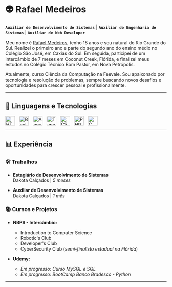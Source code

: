 # 👽 Rafael Medeiros

**`Auxiliar de Desenvolvimento de Sistemas`** | **`Auxiliar de Engenharia de Sistemas`** | **`Auxiliar de Web Developer`**

Meu nome é [Rafael Medeiros](https://www.instagram.com/r_medeirossz/), tenho 18 anos e sou natural do Rio Grande do Sul. Realizei o primeiro ano e parte do segundo ano do ensino médio no Colégio São José, em Caxias do Sul. Em seguida, participei de um intercâmbio de 7 meses em Coconut Creek, Flórida, e finalizei meus estudos no Colégio Técnico Bom Pastor, em Nova Petrópolis.

Atualmente, curso Ciência da Computação na Feevale. Sou apaixonado por tecnologia e resolução de problemas, sempre buscando novos desafios e oportunidades para crescer pessoal e profissionalmente.

---

## 🤖 Linguagens e Tecnologias

<img align="left" alt="HTML" title="HTML" width="30px" style="padding-right: 10px;" src="https://cdn.jsdelivr.net/gh/devicons/devicon@latest/icons/html5/html5-original.svg" />
<img align="left" alt="Bootstrap" title="Bootstrap" width="30px" style="padding-right: 10px;" src="https://cdn.jsdelivr.net/gh/devicons/devicon@latest/icons/bootstrap/bootstrap-original.svg" />
<img align="left" alt="Angular" title="Angular" width="30px" style="padding-right: 10px;" src="https://cdn.jsdelivr.net/gh/devicons/devicon@latest/icons/angular/angular-original.svg" />
<img align="left" alt="TypeScript" title="TypeScript" width="30px" style="padding-right: 10px;" src="https://cdn.jsdelivr.net/gh/devicons/devicon@latest/icons/typescript/typescript-original.svg" />
<img align="left" alt="CSS" title="CSS" width="30px" style="padding-right: 10px;" src="https://cdn.jsdelivr.net/gh/devicons/devicon@latest/icons/css3/css3-plain-wordmark.svg" />
<img align="left" alt="PHP" title="PHP" width="30px" style="padding-right: 10px;" src="https://cdn.jsdelivr.net/gh/devicons/devicon@latest/icons/php/php-original.svg" />
<img align="left" alt="C" title="C" width="30px" style="padding-right: 10px;" src="https://cdn.jsdelivr.net/gh/devicons/devicon@latest/icons/c/c-original.svg" />

<br clear="left"/>

---

## 📊 Experiência

### 🛠️ Trabalhos
- **Estagiário de Desenvolvimento de Sistemas**  
  Dakota Calçados | *5 meses*

- **Auxiliar de Desenvolvimento de Sistemas**  
  Dakota Calçados | *1 mês*  

### 📚 Cursos e Projetos
- **NBPS - Intercâmbio:**  
  - Introduction to Computer Science  
  - Robotic's Club  
  - Developer's Club  
  - CyberSecurity Club (*semi-finalista estadual na Flórida*)
    
- **Udemy:**  
  - *Em progresso: Curso MySQL e SQL*
  - *Em progresso: BootCamp Banco Bradesco - Python*

---

